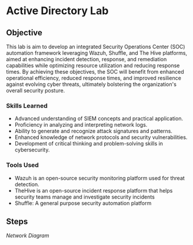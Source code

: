 # Active Directory Lab

## Objective

This lab is aim to develop an integrated Security Operations Center (SOC) automation framework leveraging Wazuh, Shuffle, and The Hive platforms, aimed at enhancing incident detection, response, and remediation capabilities while optimizing resource utilization and reducing response times.
By achieving these objectives, the SOC will benefit from enhanced operational efficiency, reduced response times, and improved resilience against evolving cyber threats, ultimately bolstering the organization's overall security posture.

### Skills Learned

- Advanced understanding of SIEM concepts and practical application.
- Proficiency in analyzing and interpreting network logs.
- Ability to generate and recognize attack signatures and patterns.
- Enhanced knowledge of network protocols and security vulnerabilities.
- Development of critical thinking and problem-solving skills in cybersecurity.

### Tools Used

- Wazuh is an open-source security monitoring platform used for threat detection.
- TheHive is an open-source incident response platform that helps security teams manage and investigate security incidents
- Shuffle: A general purpose security automation platform

## Steps
*Network Diagram*

